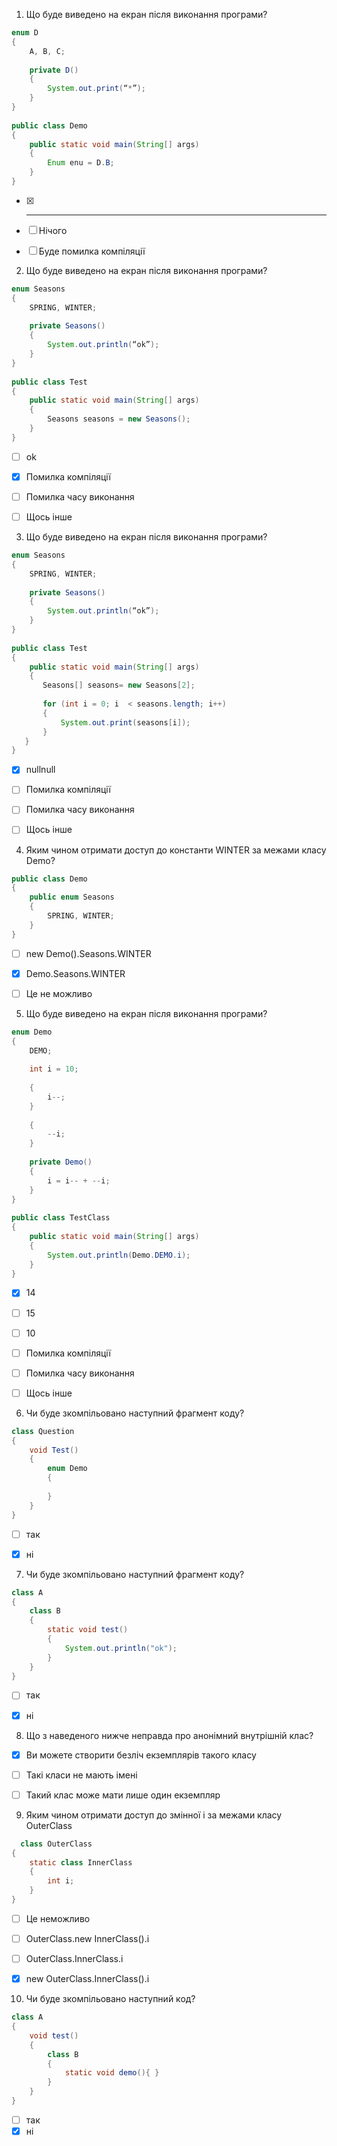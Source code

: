 1. Що буде виведено на екран після виконання програми?
```java
enum D
{
    A, B, C;
     
    private D()
    {
        System.out.print(“*”);
    }
}
 
public class Demo
{
    public static void main(String[] args)
    {
        Enum enu = D.B;
    }
}
```
- [X] ***
- [ ] Нічого
- [ ] Буде помилка компіляції


2. Що буде виведено на екран після виконання програми?
```java
enum Seasons
{
    SPRING, WINTER;
     
    private Seasons()
    {
        System.out.println(“ok”);
    }
}
 
public class Test
{
    public static void main(String[] args)
    {
        Seasons seasons = new Seasons();
    }
}
```
- [ ] ok
- [X] Помилка компіляції
- [ ] Помилка часу виконання
- [ ] Щось інше


3. Що буде виведено на екран після виконання програми?
```java
enum Seasons
{
    SPRING, WINTER;
     
    private Seasons()
    {
        System.out.println(“ok”);
    }
}
 
public class Test
{
    public static void main(String[] args)
    { 
       Seasons[] seasons= new Seasons[2];
  
       for (int i = 0; i  < seasons.length; i++)
       {
           System.out.print(seasons[i]);
       }
   }
}
```
- [X] nullnull
- [ ] Помилка компіляції
- [ ] Помилка часу виконання
- [ ] Щось інше


4. Яким чином отримати доступ до константи WINTER за межами класу Demo?
```java
public class Demo
{
    public enum Seasons
    {
        SPRING, WINTER;
    }
}
```
- [ ] new Demo().Seasons.WINTER
- [X] Demo.Seasons.WINTER
- [ ] Це не можливо


5. Що буде виведено на екран після виконання програми?
```java
enum Demo
{
    DEMO;
     
    int i = 10;
     
    {
        i--;
    }
     
    {
        --i;
    }
     
    private Demo()
    {
        i = i-- + --i;
    }
}
 
public class TestClass
{
    public static void main(String[] args)
    {
        System.out.println(Demo.DEMO.i);
    }
}
```
- [X] 14
- [ ] 15
- [ ] 10
- [ ] Помилка компіляції
- [ ] Помилка часу виконання
- [ ] Щось інше


6. Чи буде зкомпільовано наступний фрагмент коду?
```java
class Question
{
    void Test()
    {
        enum Demo
        {
             
        }
    }
}
```
- [ ] так
- [X] ні


7. Чи буде зкомпільовано наступний фрагмент коду?
```java
class A
{
    class B
    {
        static void test()
        {
            System.out.println("ok");
        }
    }
}
```
- [ ] так
- [X] ні


8. Що з наведеного нижче неправда про анонімний внутрішній клас?
- [X] Ви можете створити безліч екземплярів такого класу
- [ ] Такі класи не мають імені
- [ ] Такий клас може мати лише один екземпляр


9. Яким чином отримати доступ до змінної i за межами класу OuterClass
```java
  class OuterClass
{
    static class InnerClass
    {
        int i;
    }
}
```
- [ ] Це неможливо
- [ ] OuterClass.new InnerClass().i
- [ ] OuterClass.InnerClass.i
- [X] new OuterClass.InnerClass().i


10. Чи буде зкомпільовано наступний код?
```java
class A
{    
    void test()
    {
        class B
        {
            static void demo(){ }
        }
    }
}
```
- [ ] так
- [X] ні
